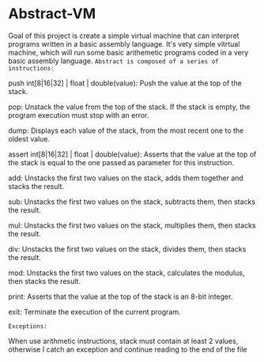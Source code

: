 # Abstract-VM
Goal of this project is create a simple virtual machine that can interpret programs written in a basic assembly language.
It's vety simple vitrtual machine, which will run some basic arithemetic programs coded in a very basic assembly language.
`Abstract is composed of a series of instructions:`

  push int[8|16|32] | float | double(value): Push the value at the top of the stack.
  
  pop: Unstack the value from the top of the stack. If the stack is empty, the program execution must stop with an error.
  
  dump: Displays each value of the stack, from the most recent one to the oldest value.
  
  assert int[8|16|32] | float | double(value): Asserts that the value at the top of the stack is equal to the one passed as    parameter for this instruction.
  
  add: Unstacks the first two values on the stack, adds them together and stacks the result.
  
  sub: Unstacks the first two values on the stack, subtracts them, then stacks the result.
  
  mul: Unstacks the first two values on the stack, multiplies them, then stacks the result.
  
  div: Unstacks the first two values on the stack, divides them, then stacks the result.
  
  mod: Unstacks the first two values on the stack, calculates the modulus, then stacks the result.
  
  print: Asserts that the value at the top of the stack is an 8-bit integer.
  
  exit: Terminate the execution of the current program.
 
 `Exceptions:`
  
  When use arithmetic instructions, stack must contain at least 2 values, otherwise I catch an exception and continue reading
to the end of the file
  
